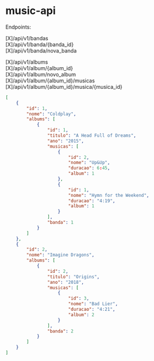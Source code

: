# music-api

Endpoints:


[X]/api/v1/bandas  
[X]/api/v1/banda/{banda_id}    
[X]/api/v1/banda/nova_banda  


[X]/api/v1/albums  
[X]/api/v1/album/{album_id}  
[X]/api/v1/album/novo_album  
[X]/api/v1/album/{album_id}/musicas  
[X]/api/v1/album/{album_id}/musica/{musica_id}  



```json
[
    {
        "id": 1,
        "nome": "Coldplay",
        "albums": [
            {
                "id": 1,
                "titulo": "A Head Full of Dreams",
                "ano": "2015",
                "musicas": [
                    {
                        "id": 2,
                        "nome": "Up&Up",
                        "duracao": 6:45,
                        "album": 1
                    },
                    {
                        "id": 1,
                        "nome": "Hymn for the Weekend",
                        "duracao": "4:19",
                        "album": 1
                    }
                ],
                "banda": 1
            }
        ]
    },
    {
        "id": 2,
        "nome": "Imagine Dragons",
        "albums": [
            {
                "id": 2,
                "titulo": "Origins",
                "ano": "2018",
                "musicas": [
                    {
                        "id": 3,
                        "nome": "Bad Lier",
                        "duracao": "4:21",
                        "album": 2
                    }
                ],
                "banda": 2
            }
        ]
    }
]
```

